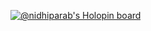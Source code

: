 [![@nidhiparab's Holopin board](https://holopin.me/krutikpatel347)](https://holopin.io/@krutikpatel347)



